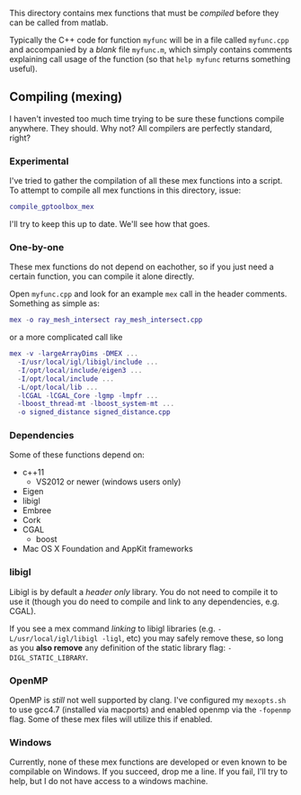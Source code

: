 This directory contains mex functions that must be _compiled_ before they can
be called from matlab.

Typically the C++ code for function `myfunc` will be in a file called
`myfunc.cpp` and accompanied by a _blank_ file `myfunc.m`, which simply
contains comments explaining call usage of the function (so that `help myfunc`
returns something useful).

## Compiling (mexing)

I haven't invested too much time trying to be sure these functions compile
anywhere. They should. Why not? All compilers are perfectly standard, right?

### Experimental

I've tried to gather the compilation of all these mex functions into a script.
To attempt to compile all mex functions in this directory, issue:


```matlab
compile_gptoolbox_mex
```

I'll try to keep this up to date. We'll see how that goes.

### One-by-one

These mex functions do not depend on eachother, so if you just need a certain
function, you can compile it alone directly.

Open `myfunc.cpp` and look for an example `mex` call in the header comments.
Something as simple as:

```matlab
mex -o ray_mesh_intersect ray_mesh_intersect.cpp
```

or a more complicated call like 

```matlab
mex -v -largeArrayDims -DMEX ...
  -I/usr/local/igl/libigl/include ...
  -I/opt/local/include/eigen3 ...
  -I/opt/local/include ...
  -L/opt/local/lib ...
  -lCGAL -lCGAL_Core -lgmp -lmpfr ...
  -lboost_thread-mt -lboost_system-mt ...
  -o signed_distance signed_distance.cpp
```

### Dependencies 

Some of these functions depend on:

 - c++11
   - VS2012 or newer (windows users only)
 - Eigen
 - libigl
 - Embree
 - Cork
 - CGAL
   - boost
 - Mac OS X Foundation and AppKit frameworks

### libigl

Libigl is by default a _header only_ library. You do not need to compile it to
use it (though you do need to compile and link to any dependencies, e.g. CGAL).

If you see a mex command _linking_ to libigl libraries (e.g.
`-L/usr/local/igl/libigl -ligl`, etc) you may safely remove these, so long as
you **also remove** any definition of the static library flag:
`-DIGL_STATIC_LIBRARY`.


### OpenMP

OpenMP is _still_ not well supported by clang. I've configured my `mexopts.sh`
to use gcc4.7 (installed via macports) and enabled openmp via the `-fopenmp`
flag. Some of these mex files will utilize this if enabled.

### Windows

Currently, none of these mex functions are developed or even known to be
compilable on Windows. If you succeed, drop me a line. If you fail, I'll try to
help, but I do not have access to a windows machine.
